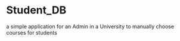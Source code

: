 # Student_DB

a simple application for an Admin in a University to manually choose courses for students
